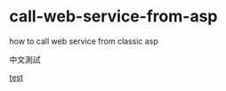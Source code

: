 # call-web-service-from-asp
how to call web service from classic asp


中文測試

<a href='http://www.codeproject.com/Articles/18737/Call-XML-Web-service-from-ASP'>test</a>
